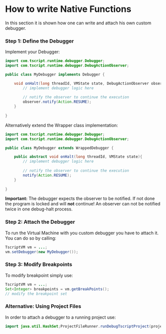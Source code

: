 
# How to write Native Functions

In this section it is shown how one can write and attach his own custom debugger.

### Step 1: Define the Debugger

Implement your Debugger:
```java
import com.tscript.runtime.debugger.Debugger;
import com.tscript.runtime.debugger.DebugActionObserver;

public class MyDebugger implements Debugger {

    void onHalt(long threadId, VMState state, DebugActionObserver observer){
        // implement debugger logic here
        
        // notify the observer to continue the execution
        observer.notify(Action.RESUME);
    }
    
}
```

Alternatively extend the Wrapper class implementation:
```java
import com.tscript.runtime.debugger.Debugger;
import com.tscript.runtime.debugger.DebugActionObserver;

public class MyDebugger extends WrappedDebugger {

    public abstract void onHalt(long threadId, VMState state){
        // implement debugger logic here
        
        // notify the observer to continue the execution
        notify(Action.RESUME);
    }
    
}
```

<b>Important:</b> The debugger expects the observer to be notified.
If not done the program is locked and will <b>not</b> continue! An observer
can not be notified twice in one debug-halt process.


### Step 2: Attach the Debugger

To run the Virtual Machine with you custom debugger you have to attach it.
You can do so by calling:
```java
TscriptVM vm = ...;
vm.setDebugger(new MyDebugger());
```


### Step 3: Modify Breakpoints

To modify breakpoint simply use:

```java
TscriptVM vm = ...;
Set<Integer> breakpoints = vm.getBreakPoints();
// modify the breakpoint set
```


### Alternative: Using Project Files

In order to attach a debugger to a running project use:
```java
import java.util.HashSet;ProjectFileRunner.runDebugTscriptProject(projectFile, new MyDebugger(), new HashSet<>());
```